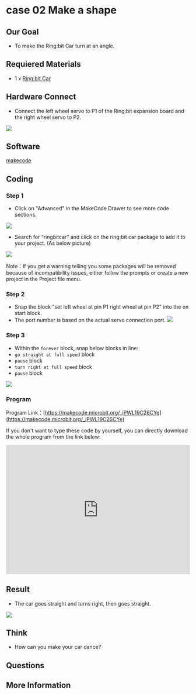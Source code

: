 # case 02 Make a shape 

## Our Goal

- To make the Ring:bit Car turn at an angle.

## Requiered Materials

- 1 x [Ring:bit Car](https://shop.elecfreaks.com/products/elecfreaks-micro-bit-ring-bit-v2-car-kit-without-micro-bit-board?_pos=4&_sid=66ba68dec&_ss=r)

## Hardware Connect

- Connect the left wheel servo to P1 of the Ring:bit expansion board and the right wheel servo to P2.

![](./images/jBVHea8.png)

## Software

[makecode](https://makecode.microbit.org/#)

## Coding

### Step 1
- Click on "Advanced" in the MakeCode Drawer to see more code sections.

![](./images/2qCyzQ7.png)

- Search for “ringbitcar” and click on the ring:bit car package to add it to your project. (As below picture)

![](./images/1Wq2Mov.jpg)

Note：If you get a warning telling you some packages will be removed because of incompatibility issues, either follow the prompts or create a new project in the Project file menu.

### Step 2

- Snap the block "set left wheel at pin P1 right wheel at pin P2" into the on start block.
- The port number is based on the actual servo connection port.
![](./images/igG5TVD.png)

### Step 3

- Within the `forever` block, snap below blocks in line:
- `go straight at full speed` block
- `pause` block
- `turn right at full speed` block
- `pause` block

![](./images/FRnGCpw.png)


### Program

Program Link：[https://makecode.microbit.org/_iPWL19C26CYe](https://makecode.microbit.org/_iPWL19C26CYe)

If you don't want to type these code by yourself, you can directly download the whole program from the link below:

<div style="position:relative;height:0;padding-bottom:70%;overflow:hidden;"><iframe style="position:absolute;top:0;left:0;width:100%;height:100%;" src="https://makecode.microbit.org/#pub:_iPWL19C26CYe" frameborder="0" sandbox="allow-popups allow-forms allow-scripts allow-same-origin"></iframe></div>  


## Result

- The car goes straight and turns right, then goes straight.


![](./images/srKhgfm.jpg)

## Think

- How can you make your car dance?

## Questions



## More Information   


